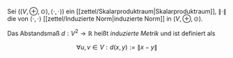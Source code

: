 Sei $((V, \oplus, \odot), \langle \cdot, \cdot \rangle)$ ein [[zettel/Skalarproduktraum|Skalarproduktraum]], $\| \cdot \|$ die von $\langle \cdot, \cdot \rangle$ [[zettel/Induzierte Norm|induzierte Norm]] in $(V, \oplus, \odot)$.

Das Abstandsmaß $d : V^2 \to \mathbb{R}$ heißt *induzierte Metrik* und ist definiert als

$$
	\forall u, v \in V : d(x, y) := \| x - y \|
$$